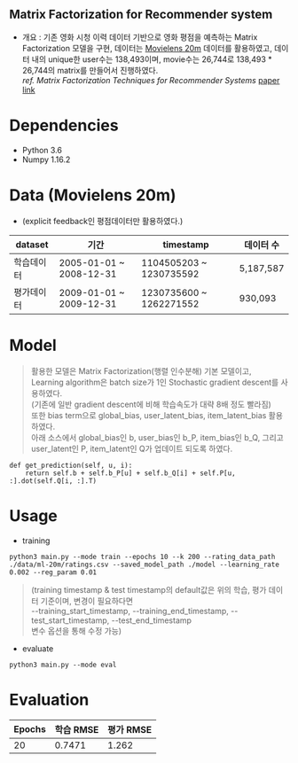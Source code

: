 ## Matrix Factorization for Recommender system
* 개요 : 기존 영화 시청 이력 데이터 기반으로 영화 평점을 예측하는 Matrix Factorization 모델을 구현, 데이터는 [Movielens 20m](https://grouplens.org/datasets/movielens/20m/) 데이터를 활용하였고, 데이터 내의 unique한 user수는 138,493이며, movie수는 26,744로 138,493 * 26,744의 matrix를 만들어서 진행하였다.<br/>
*ref. Matrix Factorization Techniques for Recommender Systems* [paper link](https://datajobs.com/data-science-repo/Recommender-Systems-[Netflix].pdf)

# Dependencies
* Python 3.6
* Numpy 1.16.2


# Data (Movielens 20m)
* (explicit feedback인 평점데이터만 활용하였다.)

| dataset | 기간 | timestamp | 데이터 수 |
| --- | --- | --- | --- |
| 학습데이터 | 2005-01-01 ~ 2008-12-31 | 1104505203 ~ 1230735592 | 5,187,587 |
| 평가데이터 | 2009-01-01 ~ 2009-12-31 | 1230735600 ~ 1262271552 | 930,093 |


# Model
> 활용한 모델은 Matrix Factorization(행렬 인수분해) 기본 모델이고, <br/>
> Learning algorithm은 batch size가 1인 Stochastic gradient descent를 사용하였다. <br/>
> (기존에 일반 gradient descent에 비해 학습속도가 대략 8배 정도 빨라짐) <br/>
> 또한 bias term으로 global_bias, user_latent_bias, item_latent_bias 활용하였다.<br/>
> 아래 소스에서 global_bias인 b, user_bias인 b_P, item_bias인 b_Q, 그리고 user_latent인 P, item_latent인 Q가 업데이트 되도록 하였다.
```
def get_prediction(self, u, i):
    return self.b + self.b_P[u] + self.b_Q[i] + self.P[u, :].dot(self.Q[i, :].T)
```


# Usage
* training
```
python3 main.py --mode train --epochs 10 --k 200 --rating_data_path ./data/ml-20m/ratings.csv --saved_model_path ./model --learning_rate 0.002 --reg_param 0.01
```
> (training timestamp & test timestamp의 default값은 위의 학습, 평가 데이터 기준이며, 변경이 필요하다면 <br/>
> --training_start_timestamp, --training_end_timestamp, --test_start_timestamp, --test_end_timestamp <br/>
> 변수 옵션을 통해 수정 가능)


* evaluate
```
python3 main.py --mode eval
```

# Evaluation
| Epochs | 학습 RMSE | 평가 RMSE |
| --- | --- | --- |
| 20 | 0.7471 | 1.262 |

